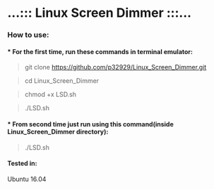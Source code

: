 # ...::: Linux Screen Dimmer :::...

### How to use:
#### * For the first time, run these commands in terminal emulator:

> git clone https://github.com/p32929/Linux_Screen_Dimmer.git

> cd Linux_Screen_Dimmer

> chmod +x LSD.sh

> ./LSD.sh

#### * From second time just run using this command(inside Linux_Screen_Dimmer directory):
> ./LSD.sh

#### Tested in: 
Ubuntu 16.04
